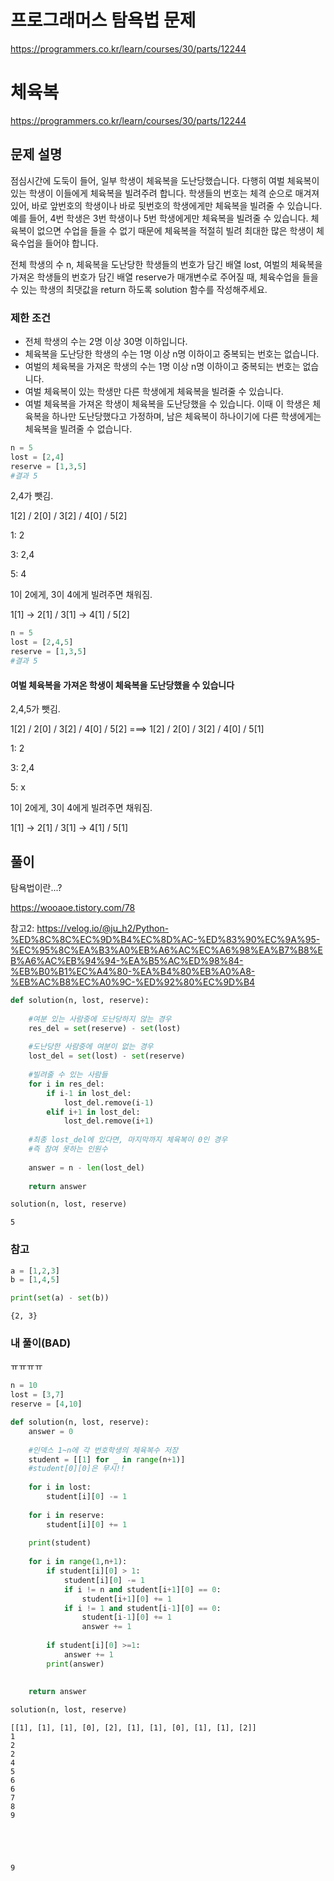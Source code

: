 # 프로그래머스 탐욕법 문제
https://programmers.co.kr/learn/courses/30/parts/12244

# 체육복
https://programmers.co.kr/learn/courses/30/parts/12244

## 문제 설명
점심시간에 도둑이 들어, 일부 학생이 체육복을 도난당했습니다. 다행히 여벌 체육복이 있는 학생이 이들에게 체육복을 빌려주려 합니다. 학생들의 번호는 체격 순으로 매겨져 있어, 바로 앞번호의 학생이나 바로 뒷번호의 학생에게만 체육복을 빌려줄 수 있습니다. 예를 들어, 4번 학생은 3번 학생이나 5번 학생에게만 체육복을 빌려줄 수 있습니다. 체육복이 없으면 수업을 들을 수 없기 때문에 체육복을 적절히 빌려 최대한 많은 학생이 체육수업을 들어야 합니다.

전체 학생의 수 n, 체육복을 도난당한 학생들의 번호가 담긴 배열 lost, 여벌의 체육복을 가져온 학생들의 번호가 담긴 배열 reserve가 매개변수로 주어질 때, 체육수업을 들을 수 있는 학생의 최댓값을 return 하도록 solution 함수를 작성해주세요.

### 제한 조건
* 전체 학생의 수는 2명 이상 30명 이하입니다.
* 체육복을 도난당한 학생의 수는 1명 이상 n명 이하이고 중복되는 번호는 없습니다.
* 여벌의 체육복을 가져온 학생의 수는 1명 이상 n명 이하이고 중복되는 번호는 없습니다.
* 여벌 체육복이 있는 학생만 다른 학생에게 체육복을 빌려줄 수 있습니다.
* 여벌 체육복을 가져온 학생이 체육복을 도난당했을 수 있습니다. 이때 이 학생은 체육복을 하나만 도난당했다고 가정하며, 남은 체육복이 하나이기에 다른 학생에게는 체육복을 빌려줄 수 없습니다.


```python
n = 5
lost = [2,4]
reserve = [1,3,5]
#결과 5
```

2,4가 뺏김.

1[2] / 2[0] / 3[2] / 4[0] / 5[2]

1: 2

3: 2,4

5: 4

1이 2에게, 3이 4에게 빌려주면 채워짐.

1[1] -> 2[1] / 3[1] -> 4[1] / 5[2]



```python
n = 5
lost = [2,4,5]
reserve = [1,3,5]
#결과 5
```

#### 여벌 체육복을 가져온 학생이 체육복을 도난당했을 수 있습니다
2,4,5가 뺏김.

1[2] / 2[0] / 3[2] / 4[0] / 5[2]
===>
1[2] / 2[0] / 3[2] / 4[0] / 5[1]

1: 2

3: 2,4

5: x

1이 2에게, 3이 4에게 빌려주면 채워짐.

1[1] -> 2[1] / 3[1] -> 4[1] / 5[1]


## 풀이

탐욕법이란...?

https://wooaoe.tistory.com/78

참고2: https://velog.io/@ju_h2/Python-%ED%8C%8C%EC%9D%B4%EC%8D%AC-%ED%83%90%EC%9A%95-%EC%95%8C%EA%B3%A0%EB%A6%AC%EC%A6%98%EA%B7%B8%EB%A6%AC%EB%94%94-%EA%B5%AC%ED%98%84-%EB%B0%B1%EC%A4%80-%EA%B4%80%EB%A0%A8-%EB%AC%B8%EC%A0%9C-%ED%92%80%EC%9D%B4


```python
def solution(n, lost, reserve):
    
    #여분 있는 사람중에 도난당하지 않는 경우
    res_del = set(reserve) - set(lost)
    
    #도난당한 사람중에 여분이 없는 경우
    lost_del = set(lost) - set(reserve)
    
    #빌려줄 수 있는 사람들
    for i in res_del:
        if i-1 in lost_del:
            lost_del.remove(i-1)
        elif i+1 in lost_del:
            lost_del.remove(i+1)
            
    #최종 lost_del에 있다면, 마지막까지 체육복이 0인 경우
    #즉 참여 못하는 인원수
    
    answer = n - len(lost_del)
    
    return answer
```


```python
solution(n, lost, reserve)
```




    5



### 참고


```python
a = [1,2,3]
b = [1,4,5]

print(set(a) - set(b))
```

    {2, 3}
    

### 내 풀이(BAD)

ㅠㅠㅠㅠ


```python
n = 10
lost = [3,7]
reserve = [4,10]
```


```python
def solution(n, lost, reserve):
    answer = 0
    
    #인덱스 1~n에 각 번호학생의 체육복수 저장
    student = [[1] for _ in range(n+1)]
    #student[0][0]은 무시!!
    
    for i in lost:
        student[i][0] -= 1
        
    for i in reserve:
        student[i][0] += 1
        
    print(student)
    
    for i in range(1,n+1):
        if student[i][0] > 1:
            student[i][0] -= 1
            if i != n and student[i+1][0] == 0:
                student[i+1][0] += 1
            if i != 1 and student[i-1][0] == 0:
                student[i-1][0] += 1
                answer += 1
                
        if student[i][0] >=1:
            answer += 1
        print(answer)
                
    
    return answer
```


```python
solution(n, lost, reserve)
```

    [[1], [1], [1], [0], [2], [1], [1], [0], [1], [1], [2]]
    1
    2
    2
    4
    5
    6
    6
    7
    8
    9
    




    9




```python

```


```python

```


```python

```
